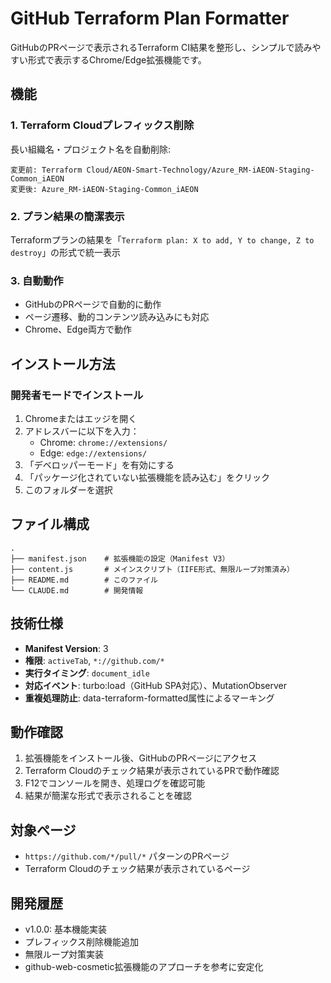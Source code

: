 # GitHub Terraform Plan Formatter

GitHubのPRページで表示されるTerraform CI結果を整形し、シンプルで読みやすい形式で表示するChrome/Edge拡張機能です。

## 機能

### 1. Terraform Cloudプレフィックス削除
長い組織名・プロジェクト名を自動削除:
```
変更前: Terraform Cloud/AEON-Smart-Technology/Azure_RM-iAEON-Staging-Common_iAEON
変更後: Azure_RM-iAEON-Staging-Common_iAEON
```

### 2. プラン結果の簡潔表示
Terraformプランの結果を「`Terraform plan: X to add, Y to change, Z to destroy`」の形式で統一表示

### 3. 自動動作
- GitHubのPRページで自動的に動作
- ページ遷移、動的コンテンツ読み込みにも対応
- Chrome、Edge両方で動作

## インストール方法

### 開発者モードでインストール

1. Chromeまたはエッジを開く
2. アドレスバーに以下を入力：
   - Chrome: `chrome://extensions/`
   - Edge: `edge://extensions/`
3. 「デベロッパーモード」を有効にする
4. 「パッケージ化されていない拡張機能を読み込む」をクリック
5. このフォルダーを選択

## ファイル構成

```
.
├── manifest.json    # 拡張機能の設定（Manifest V3）
├── content.js       # メインスクリプト（IIFE形式、無限ループ対策済み）
├── README.md        # このファイル
└── CLAUDE.md        # 開発情報
```

## 技術仕様

- **Manifest Version**: 3
- **権限**: `activeTab`, `*://github.com/*`
- **実行タイミング**: `document_idle`
- **対応イベント**: turbo:load（GitHub SPA対応）、MutationObserver
- **重複処理防止**: data-terraform-formatted属性によるマーキング

## 動作確認

1. 拡張機能をインストール後、GitHubのPRページにアクセス
2. Terraform Cloudのチェック結果が表示されているPRで動作確認
3. F12でコンソールを開き、処理ログを確認可能
4. 結果が簡潔な形式で表示されることを確認

## 対象ページ

- `https://github.com/*/pull/*` パターンのPRページ
- Terraform Cloudのチェック結果が表示されているページ

## 開発履歴

- v1.0.0: 基本機能実装
- プレフィックス削除機能追加
- 無限ループ対策実装
- github-web-cosmetic拡張機能のアプローチを参考に安定化